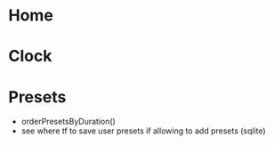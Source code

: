 # Home

# Clock

# Presets

-   orderPresetsByDuration()
-   see where tf to save user presets if allowing to add presets (sqlite)

